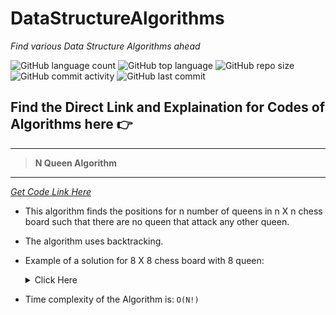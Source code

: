 # DataStructureAlgorithms
*Find various Data Structure Algorithms ahead*  

![GitHub language count](https://img.shields.io/github/languages/count/NiviRocks/DataStructureAlgorithms?color=%2314dd93&label=Coding%20Languages)
![GitHub top language](https://img.shields.io/github/languages/top/NiviRocks/DataStructureAlgorithms?color=%23a01feb)
![GitHub repo size](https://img.shields.io/github/repo-size/NiviRocks/DataStructureAlgorithms?color=%23ebd31f)
![GitHub commit activity](https://img.shields.io/github/commit-activity/w/NiviRocks/DataStructureAlgorithms?color=%23eb3a1f)
![GitHub last commit](https://img.shields.io/github/last-commit/NiviRocks/DataStructureAlgorithms)

## Find the Direct Link and Explaination for Codes of Algorithms here 👉   
___
> **N Queen Algorithm**  
___
*[Get Code Link Here](https://github.com/NiviRocks/DataStructureAlgorithms/blob/d8c59a2574e86bcef60acb55f5cdd76762d70b28/nqueen.c)*
 - This algorithm finds the positions for n number of queens in n X n chess board such that there
   are no queen that attack any other queen. 
 - The algorithm uses backtracking.
 - Example of a solution for 8 X 8 chess board with 8 queen: <details><summary>Click Here</summary>
 
   ![8queens solution example](https://user-images.githubusercontent.com/96379756/168439996-7f6972b2-c7b0-4770-a0c1-c63f26be6374.jpg)
   </details>
 - Time complexity of the Algorithm is: `O(N!)`  
